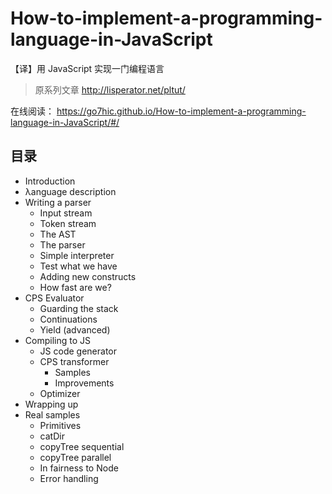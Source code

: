 # How-to-implement-a-programming-language-in-JavaScript
【译】用 JavaScript 实现一门编程语言
> 原系列文章 http://lisperator.net/pltut/

在线阅读： https://go7hic.github.io/How-to-implement-a-programming-language-in-JavaScript/#/

## 目录
- Introduction
- λanguage description
- Writing a parser
  - Input stream
  - Token stream
  - The AST
  - The parser
  - Simple interpreter
  - Test what we have
  - Adding new constructs
  - How fast are we?
- CPS Evaluator
  - Guarding the stack
  - Continuations
  - Yield (advanced)
- Compiling to JS
  - JS code generator
  - CPS transformer
    - Samples
    - Improvements
  - Optimizer
- Wrapping up
- Real samples
  - Primitives
  - catDir
  - copyTree sequential
  - copyTree parallel
  - In fairness to Node
  - Error handling
